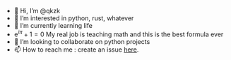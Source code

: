 - 👋 Hi, I’m @qkzk
- 👀 I’m interested in python, rust, whatever
- 🌱 I’m currently learning life
- $\text{e}^{i\pi} + 1 = 0$ My real job is teaching math and this is the best formula ever
- 💞️ I’m looking to collaborate on python projects
- 📫 How to reach me : create an issue [here](https://github.com/qkzk/qkzk/issues).

<!---
qkzk/qkzk is a ✨ special ✨ repository because its `README.md` (this file) appears on your GitHub profile.
You can click the Preview link to take a look at your changes.
--->

